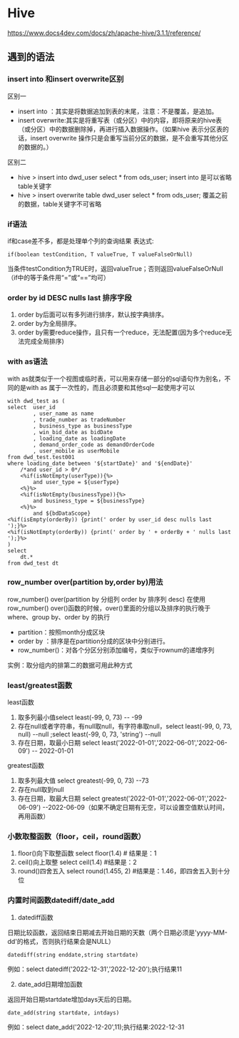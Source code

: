 # Hive

https://www.docs4dev.com/docs/zh/apache-hive/3.1.1/reference/

## 遇到的语法

### insert into 和insert overwrite区别

区别一

- insert into ：其实是将数据追加到表的末尾，注意：不是覆盖，是追加。
- insert overwrite:其实是将重写表（或分区）中的内容，即将原来的hive表（或分区）中的数据删除掉，再进行插入数据操作。（如果hive 表示分区表的话，insert overwrite
  操作只是会重写当前分区的数据，是不会重写其他分区的数据的。）

区别二

- hive > insert into dwd_user select * from ods_user; insert into 是可以省略table关键字
- hive > insert overwrite table dwd_user select * from ods_user; 覆盖之前的数据，table关键字不可省略

### if语法

if和case差不多，都是处理单个列的查询结果 表达式:

```hql
if(boolean testCondition, T valueTrue, T valueFalseOrNull)
```

当条件testCondition为TRUE时，返回valueTrue；否则返回valueFalseOrNull （if中的等于条件用“=”或“==”均可）

### order by  id DESC nulls last 排序字段

1. order by后面可以有多列进行排序，默认按字典排序。
2. order by为全局排序。
3. order by需要reduce操作，且只有一个reduce，无法配置(因为多个reduce无法完成全局排序)

### with as语法

with as就类似于一个视图或临时表，可以用来存储一部分的sql语句作为别名，不同的是with as 属于一次性的，而且必须要和其他sql一起使用才可以

```hql
with dwd_test as (
select  user_id
        , user_name as name
        , trade_number as tradeNumber
        , business_type as businessType
        , win_bid_date as bidDate
        , loading_date as loadingDate
        , demand_order_code as demandOrderCode
        , user_mobile as userMobile
from dwd_test.test001
where loading_date between '${startDate}' and '${endDate}'
    /*and user_id > 0*/
    <%if(isNotEmpty(userType)){%>
        and user_type = ${userType}
    <%}%>
    <%if(isNotEmpty(businessType)){%>
        and business_type = ${businessType}
    <%}%>
        and ${bdDataScope}
<%if(isEmpty(orderBy)) {print(' order by user_id desc nulls last ');}%>      
<%if(isNotEmpty(orderBy)) {print(' order by ' + orderBy + ' nulls last ');}%>  
)
select
    dt.*
from dwd_test dt
```

### row_number over(partition by,order by)用法

row_number() over(partition by 分组列 order by 排序列 desc)
在使用 row_number() over()函数的时候，over()里面的分组以及排序的执行晚于 where、group by、order by 的执行

- partition：按照month分成区块
- order by ：排序是在partition分成的区块中分别进行。
- row_number()：对各个分区分别添加编号，类似于rownum的递增序列

实例：取分组内的排第二的数据可用此种方式

### least/greatest函数

least函数

1. 取多列最小值select least(-99, 0, 73) -- -99
2. 存在null或者字符串，有null取null，有字符串取null，select least(-99, 0, 73, null) --null ;select least(-99, 0, 73, 'string') --null
3. 存在日期，取最小日期 select least('2022-01-01','2022-06-01','2022-06-09') -- 2022-01-01

greatest函数

1. 取多列最大值 select greatest(-99, 0, 73) --73
2. 存在null取到null
3. 存在日期，取最大日期 select greatest('2022-01-01','2022-06-01','2022-06-09') --2022-06-09（如果不确定日期有无空，可以设置空值默认时间，再用函数）

### 小数取整函数（floor，ceil，round函数）

1. floor()向下取整函数 select floor(1.4)  # 结果是：1
2. ceil()向上取整 select ceil(1.4)  #结果是：2
3. round()四舍五入 select round(1.455, 2)  #结果是：1.46，即四舍五入到十分位

### 内置时间函数datediff/date_add

1. datediff函数

日期比较函数，返回结束日期减去开始日期的天数（两个日期必须是'yyyy-MM-dd'的格式，否则执行结果会是NULL）

```hql
datediff(string enddate,string startdate)
```

例如：select datediff('2022-12-31','2022-12-20');执行结果11

2. date_add日期增加函数

返回开始日期startdate增加days天后的日期。

```hql
date_add(string startdate, intdays)
```

例如：select date_add('2022-12-20',11);执行结果:2022-12-31

